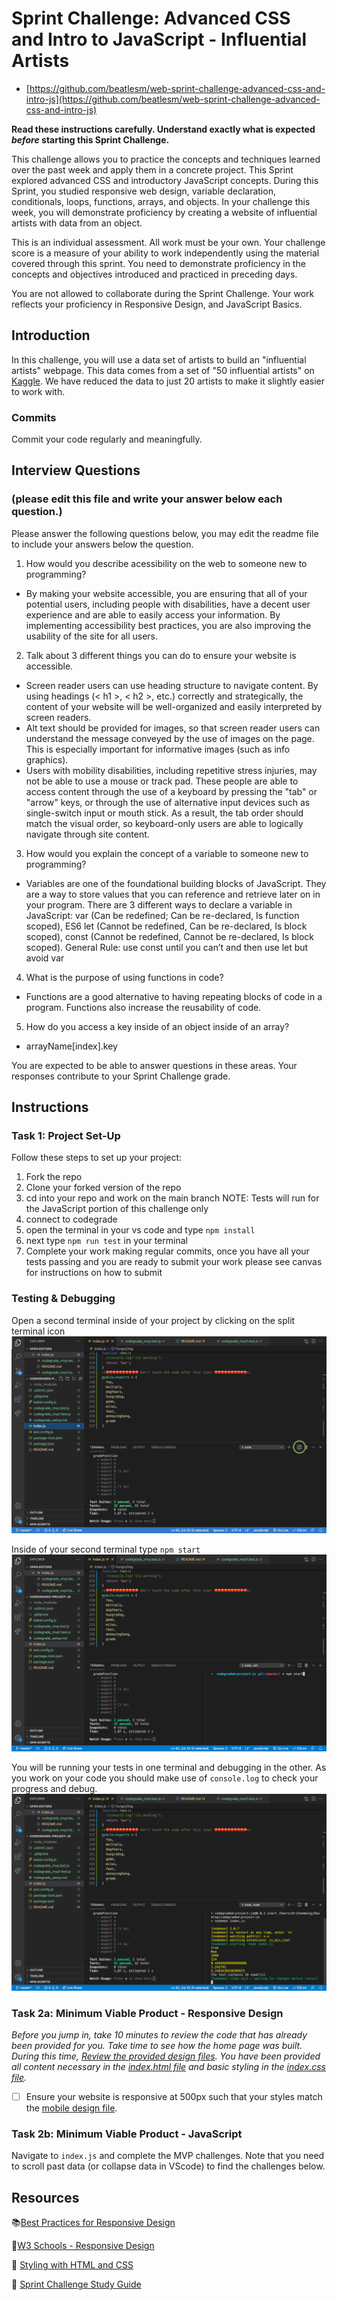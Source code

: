 # Sprint Challenge: Advanced CSS and Intro to JavaScript - Influential Artists

-   [https://github.com/beatlesm/web-sprint-challenge-advanced-css-and-intro-js](https://github.com/beatlesm/web-sprint-challenge-advanced-css-and-intro-js)

**Read these instructions carefully. Understand exactly what is expected _before_ starting this Sprint Challenge.**

This challenge allows you to practice the concepts and techniques learned over the past week and apply them in a concrete project. This Sprint explored advanced CSS and introductory JavaScript concepts. During this Sprint, you studied responsive web design, variable declaration, conditionals, loops, functions, arrays, and objects. In your challenge this week, you will demonstrate proficiency by creating a website of influential artists with data from an object.

This is an individual assessment. All work must be your own. Your challenge score is a measure of your ability to work independently using the material covered through this sprint. You need to demonstrate proficiency in the concepts and objectives introduced and practiced in preceding days.

You are not allowed to collaborate during the Sprint Challenge. Your work reflects your proficiency in Responsive Design, and JavaScript Basics.


## Introduction

In this challenge, you will use a data set of artists to build an "influential artists" webpage. This data comes from a set of "50 influential artists" on [Kaggle](https://www.kaggle.com/ikarus777/best-artworks-of-all-time). We have reduced the data to just 20 artists to make it slightly easier to work with.

### Commits

Commit your code regularly and meaningfully. 

## Interview Questions
### (please edit this file and write your answer below each question.)

Please answer the following questions below, you may edit the readme file to include your answers below the question.

1. How would you describe acessibility on the web to someone new to programming?
  - By making your website accessible, you are ensuring that all of your potential users, including people with disabilities, have a decent user experience and are able to easily access your information. By implementing accessibility best practices, you are also improving the usability of the site for all users.
2. Talk about 3 different things you can do to ensure your website is accessible. 
  - Screen reader users can use heading structure to navigate content. By using headings (< h1 >, < h2 >, etc.) correctly and strategically, the content of your website will be well-organized and easily interpreted by screen readers.  
  - Alt text should be provided for images, so that screen reader users can understand the message conveyed by the use of images on the page. This is especially important for informative images (such as info graphics). 
  - Users with mobility disabilities, including repetitive stress injuries, may not be able to use a mouse or track pad. These people are able to access content through the use of a keyboard by pressing the "tab" or "arrow" keys, or through the use of alternative input devices such as single-switch input or mouth stick. As a result, the tab order should match the visual order, so keyboard-only users are able to logically navigate through site content.
3. How would you explain the concept of a variable to someone new to programming?
- Variables are one of the foundational building blocks of JavaScript. They are a way to store values that you can reference and retrieve later on in your program. There are 3 different ways to declare a variable in JavaScript: var (Can be redefined; Can be re-declared, Is function scoped), ES6 let (Cannot be redefined, Can be re-declared, Is block scoped), const (Cannot be redefined, Cannot be re-declared, Is block scoped). General Rule: use const until you can’t and then use let but avoid var
4. What is the purpose of using functions in code?
- Functions are a good alternative to having repeating blocks of code in a program. Functions also increase the reusability of code. 
5. How do you access a key inside of an object inside of an array?
- arrayName[index].key 

You are expected to be able to answer questions in these areas. Your responses contribute to your Sprint Challenge grade. 

## Instructions

### Task 1: Project Set-Up

Follow these steps to set up your project:

1. Fork the repo
2. Clone your forked version of the repo
3. cd into your repo and work on the main branch
NOTE: Tests will run for the JavaScript portion of this challenge only
4. connect to codegrade
5. open the terminal in your vs code and type `npm install`
6. next type `npm run test` in your terminal
7. Complete your work making regular commits, once you have all your tests passing and you are ready to submit your work please see canvas for instructions on how to submit

### Testing & Debugging

Open a second terminal inside of your project by clicking on the split terminal icon
![alt text](assets/split_terminal.png "Split Terminal")

Inside of your second terminal type `npm start` 
![alt text](assets/npm_start.png "type npm start")

You will be running your tests in one terminal and debugging in the other. As you work on your code you should make use of `console.log` to check your progress and debug.
![alt text](assets/tests_debug_terminal_final.png "your terminal should look like this")

### Task 2a:  Minimum Viable Product - Responsive Design

*Before you jump in, take 10 minutes to review the code that has already been provided for you. Take time to see how the home page was built. During this time, [Review the provided design files](design/). You have been provided all content necessary in the [index.html file](index.html) and basic styling in the [index.css file](css/index.css).*

* [ ] Ensure your website is responsive at 500px such that your styles match the [mobile design file](design/Mobile.png).

### Task 2b: Minimum Viable Product - JavaScript

Navigate to `index.js` and complete the MVP challenges. Note that you need to scroll past data (or collapse data in VScode) to find the challenges below.



## Resources

📚[Best Practices for Responsive Design](https://www.browserstack.com/guide/responsive-design-breakpoints)

🤝[W3 Schools - Responsive Design](https://www.w3schools.com/html/html_responsive.asp)

👀 [Styling with HTML and CSS](https://www.w3schools.com/html/html_css.asp)

🦄 [Sprint Challenge Study Guide](https://www.notion.so/lambdaschool/Unit-1-Sprint-2-Study-Guide-16f656025c8744458addb068e6348101)





